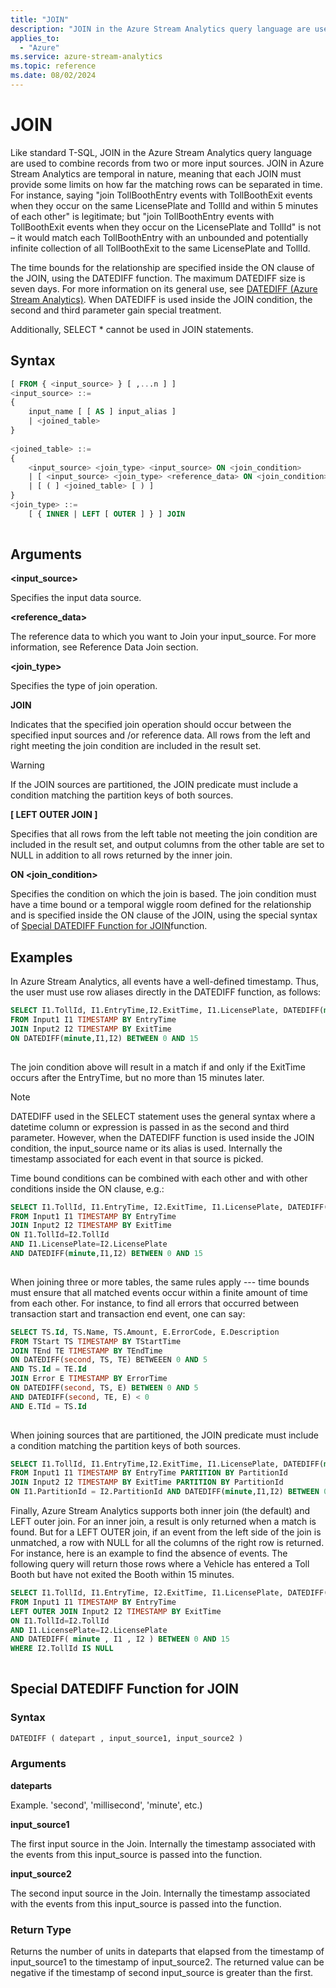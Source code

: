 ```yaml
---
title: "JOIN"
description: "JOIN in the Azure Stream Analytics query language are used to combine records from two or more input sources."
applies_to: 
  - "Azure"
ms.service: azure-stream-analytics
ms.topic: reference
ms.date: 08/02/2024
---
```

# JOIN
  Like standard T-SQL, JOIN in the Azure Stream Analytics query language are used to combine records from two or more input sources.  JOIN in Azure Stream Analytics are temporal in nature, meaning that each JOIN must provide some limits on how far the matching rows can be separated in time.  For instance, saying "join TollBoothEntry events with TollBoothExit events when they occur on the same LicensePlate and TollId and within 5 minutes of each other" is legitimate; but "join TollBoothEntry events with TollBoothExit events when they occur on the LicensePlate and TollId" is not – it would match each TollBoothEntry with an unbounded and potentially infinite collection of all TollBoothExit to the same LicensePlate and TollId.  
  
 The time bounds for the relationship are specified inside the ON clause of the JOIN, using the DATEDIFF function.  The maximum DATEDIFF size is seven days. For more information on its general use, see [DATEDIFF &#40;Azure Stream Analytics&#41;](datediff-azure-stream-analytics.md). When DATEDIFF is used inside the JOIN condition, the second and third parameter gain special treatment.  
 
 Additionally, SELECT * cannot be used in JOIN statements.  
  
## Syntax  
  
```SQL   
[ FROM { <input_source> } [ ,...n ] ]  
<input_source> ::=   
{  
    input_name [ [ AS ] input_alias ]   
    | <joined_table>   
}  
  
<joined_table> ::=   
{  
    <input_source> <join_type> <input_source> ON <join_condition>   
    | [ <input_source> <join_type> <reference_data> ON <join_condition> ]  
    | [ ( ] <joined_table> [ ) ]   
}  
<join_type> ::=   
    [ { INNER | LEFT [ OUTER ] } ] JOIN  
  
```  
  
## Arguments  
 **<input_source>**  
  
 Specifies the input data source.  
  
 **<reference_data>**  
  
 The reference data to which you want to Join your input_source. For more information, see Reference Data Join section.  
  
 **<join_type>**  
  
 Specifies the type of join operation.  
  
 **JOIN**  
  
 Indicates that the specified join operation should occur between the specified input sources and /or reference data. All rows from the left and right meeting the join condition are included in the result set.  
  
> [!WARNING]  
>  If the JOIN sources are partitioned, the JOIN predicate must include a condition matching the partition keys of both sources.  
  
 **[ LEFT  OUTER JOIN ]**  
  
 Specifies that all rows from the left table not meeting the join condition are included in the result set, and output columns from the other table are set to NULL in addition to all rows returned by the inner join.  
  
 **ON <join_condition>**  
  
 Specifies the condition on which the join is based. The join condition must have a time bound or a temporal wiggle room defined for the relationship and is specified inside the ON clause of the JOIN, using the special syntax of [Special DATEDIFF Function for JOIN](join-azure-stream-analytics.md#BKMK_DateDiff)function.  
  
## Examples  
 In Azure Stream Analytics, all events have a well-defined timestamp.  Thus, the user must use row aliases directly in the DATEDIFF function, as follows:  
  
```SQL  
SELECT I1.TollId, I1.EntryTime,I2.ExitTime, I1.LicensePlate, DATEDIFF(minute,I1.EntryTime,I2.ExitTime) AS DurationInMinutes   
FROM Input1 I1 TIMESTAMP BY EntryTime   
JOIN Input2 I2 TIMESTAMP BY ExitTime  
ON DATEDIFF(minute,I1,I2) BETWEEN 0 AND 15  
  
```  
  
 The join condition above will result in a match if and only if the ExitTime occurs after the EntryTime, but no more than 15 minutes later.  
  
> [!NOTE]  
>  DATEDIFF used in the SELECT statement uses the general syntax where a datetime column or expression is passed in as the second and third parameter. However, when the DATEDIFF function is used inside the JOIN condition, the input_source name or its alias is used. Internally the timestamp associated for each event in that source is picked.  
  
Time bound conditions can be combined with each other and with other conditions inside the ON clause, e.g.:  
  
```SQL  
SELECT I1.TollId, I1.EntryTime, I2.ExitTime, I1.LicensePlate, DATEDIFF(minute,I1.EntryTime,I2.ExitTime) AS DurationinMinutes   
FROM Input1 I1 TIMESTAMP BY EntryTime   
JOIN Input2 I2 TIMESTAMP BY ExitTime  
ON I1.TollId=I2.TollId  
AND I1.LicensePlate=I2.LicensePlate  
AND DATEDIFF(minute,I1,I2) BETWEEN 0 AND 15  
  
```  
  
 When joining three or more tables, the same rules apply --- time bounds must ensure that all matched events occur within a finite amount of time from each other.  For instance, to find all errors that occurred between transaction start and transaction end event, one can say:  
  
```SQL  
SELECT TS.Id, TS.Name, TS.Amount, E.ErrorCode, E.Description   
FROM TStart TS TIMESTAMP BY TStartTime   
JOIN TEnd TE TIMESTAMP BY TEndTime  
ON DATEDIFF(second, TS, TE) BETWEEEN 0 AND 5  
AND TS.Id = TE.Id  
JOIN Error E TIMESTAMP BY ErrorTime  
ON DATEDIFF(second, TS, E) BETWEEN 0 AND 5
AND DATEDIFF(second, TE, E) < 0
AND E.TId = TS.Id  
  
```  
  
 When joining sources that are partitioned, the JOIN predicate must include a condition matching the partition keys of both sources.  


```SQL  
SELECT I1.TollId, I1.EntryTime,I2.ExitTime, I1.LicensePlate, DATEDIFF(minute,I1.EntryTime,I2.ExitTime) AS DurationInMinutes   
FROM Input1 I1 TIMESTAMP BY EntryTime PARTITION BY PartitionId  
JOIN Input2 I2 TIMESTAMP BY ExitTime PARTITION BY PartitionId  
ON I1.PartitionId = I2.PartitionId AND DATEDIFF(minute,I1,I2) BETWEEN 0 AND 15  
```  
  
 Finally, Azure Stream Analytics supports both inner join (the default) and LEFT outer join.  For an inner join, a result is only returned when a match is found.  But for a LEFT OUTER join, if an event from the left side of the join is unmatched, a row with NULL for all the columns of the right row is returned.  For instance, here is an example to find the absence of events. The following query will return those rows where a Vehicle has entered a Toll Booth but have not exited the Booth within 15 minutes.  
  
```SQL  
SELECT I1.TollId, I1.EntryTime, I2.ExitTime, I1.LicensePlate, DATEDIFF(minute,I1.EntryTime,I2.ExitTime) AS DurationinMinutes   
FROM Input1 I1 TIMESTAMP BY EntryTime   
LEFT OUTER JOIN Input2 I2 TIMESTAMP BY ExitTime  
ON I1.TollId=I2.TollId  
AND I1.LicensePlate=I2.LicensePlate  
AND DATEDIFF( minute , I1 , I2 ) BETWEEN 0 AND 15   
WHERE I2.TollId IS NULL  
  
```  
  
##  <a name="BKMK_DateDiff"></a> Special DATEDIFF Function for JOIN  

### Syntax  
  
```SQL   
DATEDIFF ( datepart , input_source1, input_source2 )  
```  
  
### Arguments  
 **dateparts**  
  
 Example. 'second', 'millisecond', 'minute', etc.)  
  
 **input_source1**  
  
 The first input source in the Join. Internally the timestamp associated with the events from this input_source is passed into the function.  
  
 **input_source2**  
  
 The second input source in the Join. Internally the timestamp associated with the events from this input_source is passed into the function.  
  
### Return Type  
 Returns the number of units in dateparts that elapsed from the timestamp of input_source1 to the timestamp of input_source2. The returned value can be negative if the timestamp of second input_source is greater than the first.    
